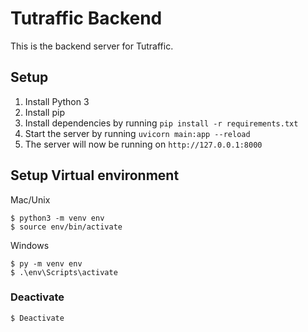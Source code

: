 # Tutraffic Backend

This is the backend server for Tutraffic.

## Setup
1. Install Python 3
2. Install pip
3. Install dependencies by running `pip install -r requirements.txt`
4. Start the server by running `uvicorn main:app --reload`
5. The server will now be running on `http://127.0.0.1:8000`

## Setup Virtual environment
Mac/Unix
```
$ python3 -m venv env
$ source env/bin/activate
```
Windows
```
$ py -m venv env
$ .\env\Scripts\activate
```
### Deactivate
```
$ Deactivate
```